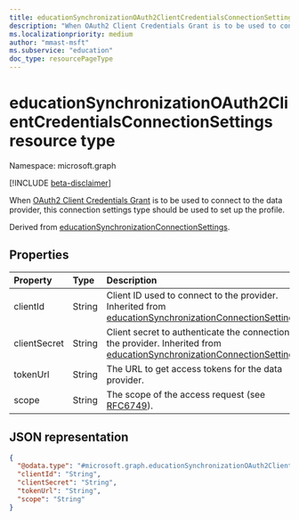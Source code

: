 ```yaml
---
title: educationSynchronizationOAuth2ClientCredentialsConnectionSettings resource type
description: "When OAuth2 Client Credentials Grant is to be used to connect to the data provider, this connection settings type should be used to set up the profile."
ms.localizationpriority: medium
author: "mmast-msft"
ms.subservice: "education"
doc_type: resourcePageType
---
```


# educationSynchronizationOAuth2ClientCredentialsConnectionSettings resource type

Namespace: microsoft.graph

[!INCLUDE [beta-disclaimer](../../includes/beta-disclaimer.md)]

When [OAuth2 Client Credentials Grant](https://tools.ietf.org/html/rfc6749#section-4.4) is to be used to connect to the data provider, this connection settings type should be used to set up the profile.

Derived from [educationSynchronizationConnectionSettings].

## Properties

| Property     | Type   | Description                                                                                                                |
| :----------- | :----- | :------------------------------------------------------------------------------------------------------------------------- |
| clientId     | String | Client ID used to connect to the provider. Inherited from [educationSynchronizationConnectionSettings].                    |
| clientSecret | String | Client secret to authenticate the connection to the provider. Inherited from [educationSynchronizationConnectionSettings]. |
| tokenUrl     | String | The URL to get access tokens for the data provider.                                                                        |
| scope        | String | The scope of the access request (see [RFC6749](https://tools.ietf.org/html/rfc6749#section-3.3)).                          |

[educationsynchronizationconnectionsettings]: educationsynchronizationconnectionsettings.md

## JSON representation

<!-- {
  "blockType": "resource",
  "@odata.type": "microsoft.graph.educationSynchronizationOAuth2ClientCredentialsConnectionSettings"
}-->

```json
{
  "@odata.type": "#microsoft.graph.educationSynchronizationOAuth2ClientCredentialsConnectionSettings",
  "clientId": "String",
  "clientSecret": "String",
  "tokenUrl": "String",
  "scope": "String"
}
```


